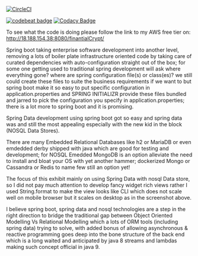 [![CircleCI](https://circleci.com/gh/aneecebanoun/SpringDataEmbeddedMongoDemo.svg?style=svg)](https://circleci.com/gh/aneecebanoun/SpringDataEmbeddedMongoDemo)

[![codebeat badge](https://codebeat.co/badges/29b096c4-e814-4d80-9940-32d276bd0aef)](https://codebeat.co/projects/github-com-aneecebanoun-springdataembeddedmongodemo-master)   [![Codacy Badge](https://api.codacy.com/project/badge/Grade/49deee0e144a4c94a0dd723fbf64767e)](https://www.codacy.com/app/java2ee5/SpringDataEmbeddedMongoDemo?utm_source=github.com&amp;utm_medium=referral&amp;utm_content=aneecebanoun/SpringDataEmbeddedMongoDemo&amp;utm_campaign=Badge_Grade)

To see what the code is doing please follow the link to my AWS free tier on:
http://18.188.154.38:8080/finantialCrypt/

Spring boot taking enterprise software development into another level, removing a lots of boiler plate infrastructure oriented code by taking care of curated dependencies with auto-configuration straight out of the box; for some one getting used to traditional spring development will ask where everything gone? where are spring configuration file(s) or class(es)? we still could create these files to suite the business requirements if we want to but spring boot make it so easy to put specific configuration in application.properties and SPRING INITIALIZR provide these files bundled and jarred to pick the configuration you specify in application.properties; there is a lot more to spring boot and it is promising.

Spring Data development using spring boot got so easy and spring data was and still the most appealing especially with the new kid in the block (NOSQL Data Stores).

There are many Embedded Relational Databases like h2 or MariaDB or even emdedded derby shipped with java which are good for testing and development; for NOSQL Emedded MongoDB is an option alleviate the need to install and bloat your OS with yet another hammer; dockerized Mongo or Cassandra or Redis to name few still an option yet!

The focus of this exhibit mainly on using Spring Data with nosql Data store, so I did not pay much attention to develop fancy widget rich views rather I used String.format to make the view looks like CLI which does not scale well on mobile browser but it scales on desktop as in the screenshot above.

I believe spring boot, spring data and nosql technologies are a step in the right direction to bridge the traditional gap between Object Oriented Modelling Vs Relational Modelling which a lots of ORM tools (including spring data) trying to solve, with added bonus of allowing asynchronous & reactive programming goes deep into the bone structure of the back end which is a long waited and anticipated by java 8 streams and lambdas making such concept official in java 9.
